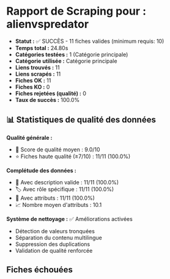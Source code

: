 # Rapport de Scraping pour : alienvspredator
- **Statut :** ✅ SUCCÈS - 11 fiches valides (minimum requis: 10)
- **Temps total :** 24.80s
- **Catégories testées :** 1 (Catégorie principale)
- **Catégorie utilisée :** Catégorie principale
- **Liens trouvés :** 11
- **Liens scrapés :** 11
- **Fiches OK :** 11
- **Fiches KO :** 0
- **Fiches rejetées (qualité) :** 0
- **Taux de succès :** 100.0%

## 📊 Statistiques de qualité des données

**Qualité générale :**
- 🎯 Score de qualité moyen : 9.0/10
- ⭐ Fiches haute qualité (≥7/10) : 11/11 (100.0%)

**Complétude des données :**
- 📝 Avec description valide : 11/11 (100.0%)
- 🏷️ Avec rôle spécifique : 11/11 (100.0%)
- 🔖 Avec attributs : 11/11 (100.0%)
- 📈 Nombre moyen d'attributs : 10.1

**Système de nettoyage :** ✅ Améliorations activées
- Détection de valeurs tronquées
- Séparation du contenu multilingue  
- Suppression des duplications
- Validation de qualité renforcée

## Fiches échouées

